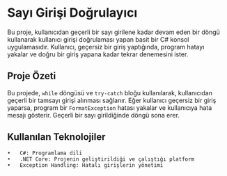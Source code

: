# Sayı Girişi Doğrulayıcı

Bu proje, kullanıcıdan geçerli bir sayı girilene kadar devam eden bir döngü kullanarak kullanıcı girişi doğrulaması yapan basit bir C# konsol uygulamasıdır. Kullanıcı, geçersiz bir giriş yaptığında, program hatayı yakalar ve doğru bir giriş yapana kadar tekrar denemesini ister.

## Proje Özeti

Bu projede, `while` döngüsü ve `try-catch` bloğu kullanılarak, kullanıcıdan geçerli bir tamsayı girişi alınması sağlanır. Eğer kullanıcı geçersiz bir giriş yaparsa, program bir `FormatException` hatası yakalar ve kullanıcıya hata mesajı gösterir. Geçerli bir sayı girildiğinde döngü sona erer.

## Kullanılan Teknolojiler

	•	C#: Programlama dili
	•	.NET Core: Projenin geliştirildiği ve çalıştığı platform
	•	Exception Handling: Hatalı girişlerin yönetimi
